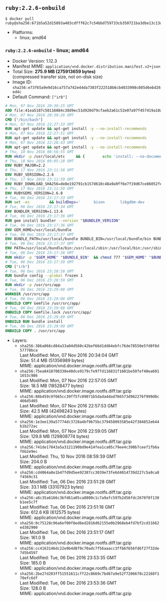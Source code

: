 ## `ruby:2.2.6-onbuild`

```console
$ docker pull ruby@sha256:671b5a52d15893a483cdfff62c7c54bbd759733cb350721ba3dbe13c13d838d4
```

-	Platforms:
	-	linux; amd64

### `ruby:2.2.6-onbuild` - linux; amd64

-	Docker Version: 1.12.3
-	Manifest MIME: `application/vnd.docker.distribution.manifest.v2+json`
-	Total Size: **275.9 MB (275913659 bytes)**  
	(compressed transfer size, not on-disk size)
-	Image ID: `sha256:e73f65a9e9d16ca757a742e44da7303f222518b6cb4033998c085d6ebd26ed4c`
-	Default Command: `["irb"]`

```dockerfile
# Mon, 07 Nov 2016 20:30:25 GMT
ADD file:41ea5187c50116884c38d9ec51d920d79cfaeb2a61c52e07a97f457419a10a4f in / 
# Mon, 07 Nov 2016 20:30:26 GMT
CMD ["/bin/bash"]
# Mon, 07 Nov 2016 22:27:33 GMT
RUN apt-get update && apt-get install -y --no-install-recommends 		ca-certificates 		curl 		wget 	&& rm -rf /var/lib/apt/lists/*
# Mon, 07 Nov 2016 22:27:51 GMT
RUN apt-get update && apt-get install -y --no-install-recommends 		bzr 		git 		mercurial 		openssh-client 		subversion 				procps 	&& rm -rf /var/lib/apt/lists/*
# Mon, 07 Nov 2016 22:28:43 GMT
RUN apt-get update && apt-get install -y --no-install-recommends 		autoconf 		automake 		bzip2 		file 		g++ 		gcc 		imagemagick 		libbz2-dev 		libc6-dev 		libcurl4-openssl-dev 		libdb-dev 		libevent-dev 		libffi-dev 		libgdbm-dev 		libgeoip-dev 		libglib2.0-dev 		libjpeg-dev 		libkrb5-dev 		liblzma-dev 		libmagickcore-dev 		libmagickwand-dev 		libmysqlclient-dev 		libncurses-dev 		libpng-dev 		libpq-dev 		libreadline-dev 		libsqlite3-dev 		libssl-dev 		libtool 		libwebp-dev 		libxml2-dev 		libxslt-dev 		libyaml-dev 		make 		patch 		xz-utils 		zlib1g-dev 	&& rm -rf /var/lib/apt/lists/*
# Thu, 10 Nov 2016 08:56:55 GMT
RUN mkdir -p /usr/local/etc 	&& { 		echo 'install: --no-document'; 		echo 'update: --no-document'; 	} >> /usr/local/etc/gemrc
# Thu, 10 Nov 2016 09:05:28 GMT
ENV RUBY_MAJOR=2.2
# Thu, 17 Nov 2016 23:11:58 GMT
ENV RUBY_VERSION=2.2.6
# Thu, 17 Nov 2016 23:11:59 GMT
ENV RUBY_DOWNLOAD_SHA256=de8e192791cb157d610c48a9a9ff6e7f19d67ce86052feae62b82e3682cc675f
# Thu, 17 Nov 2016 23:11:59 GMT
ENV RUBYGEMS_VERSION=2.6.8
# Tue, 06 Dec 2016 23:17:33 GMT
RUN set -ex 		&& buildDeps=' 		bison 		libgdbm-dev 		ruby 	' 	&& apt-get update 	&& apt-get install -y --no-install-recommends $buildDeps 	&& rm -rf /var/lib/apt/lists/* 		&& wget -O ruby.tar.gz "https://cache.ruby-lang.org/pub/ruby/${RUBY_MAJOR%-rc}/ruby-$RUBY_VERSION.tar.gz" 	&& echo "$RUBY_DOWNLOAD_SHA256 *ruby.tar.gz" | sha256sum -c - 		&& mkdir -p /usr/src/ruby 	&& tar -xzf ruby.tar.gz -C /usr/src/ruby --strip-components=1 	&& rm ruby.tar.gz 		&& cd /usr/src/ruby 		&& { 		echo '#define ENABLE_PATH_CHECK 0'; 		echo; 		cat file.c; 	} > file.c.new 	&& mv file.c.new file.c 		&& autoconf 	&& ./configure --disable-install-doc --enable-shared 	&& make -j"$(nproc)" 	&& make install 		&& apt-get purge -y --auto-remove $buildDeps 	&& cd / 	&& rm -r /usr/src/ruby 		&& gem update --system "$RUBYGEMS_VERSION"
# Tue, 06 Dec 2016 23:17:34 GMT
ENV BUNDLER_VERSION=1.13.6
# Tue, 06 Dec 2016 23:17:36 GMT
RUN gem install bundler --version "$BUNDLER_VERSION"
# Tue, 06 Dec 2016 23:17:36 GMT
ENV GEM_HOME=/usr/local/bundle
# Tue, 06 Dec 2016 23:17:37 GMT
ENV BUNDLE_PATH=/usr/local/bundle BUNDLE_BIN=/usr/local/bundle/bin BUNDLE_SILENCE_ROOT_WARNING=1 BUNDLE_APP_CONFIG=/usr/local/bundle
# Tue, 06 Dec 2016 23:17:37 GMT
ENV PATH=/usr/local/bundle/bin:/usr/local/sbin:/usr/local/bin:/usr/sbin:/usr/bin:/sbin:/bin
# Tue, 06 Dec 2016 23:17:38 GMT
RUN mkdir -p "$GEM_HOME" "$BUNDLE_BIN" 	&& chmod 777 "$GEM_HOME" "$BUNDLE_BIN"
# Tue, 06 Dec 2016 23:17:39 GMT
CMD ["irb"]
# Tue, 06 Dec 2016 23:28:58 GMT
RUN bundle config --global frozen 1
# Tue, 06 Dec 2016 23:28:59 GMT
RUN mkdir -p /usr/src/app
# Tue, 06 Dec 2016 23:29:08 GMT
WORKDIR /usr/src/app
# Tue, 06 Dec 2016 23:29:08 GMT
ONBUILD COPY Gemfile /usr/src/app/
# Tue, 06 Dec 2016 23:29:08 GMT
ONBUILD COPY Gemfile.lock /usr/src/app/
# Tue, 06 Dec 2016 23:29:09 GMT
ONBUILD RUN bundle install
# Tue, 06 Dec 2016 23:29:09 GMT
ONBUILD COPY . /usr/src/app
```

-	Layers:
	-	`sha256:386a066cd84a33a04d560c42bef66d1dd64ebfc76de78550e5fd0f8d57778bca`  
		Last Modified: Mon, 07 Nov 2016 20:34:04 GMT  
		Size: 51.4 MB (51356989 bytes)  
		MIME: application/vnd.docker.image.rootfs.diff.tar.gzip
	-	`sha256:75ea8418708338e40dce9179cfe97fd116831f1601be50fef48ea6011653c986`  
		Last Modified: Mon, 07 Nov 2016 22:57:05 GMT  
		Size: 18.5 MB (18528477 bytes)  
		MIME: application/vnd.docker.image.rootfs.diff.tar.gzip
	-	`sha256:88b459c9f665cc39ff5fc09071b5dada4dad766573d962276f999d0c466d5405`  
		Last Modified: Mon, 07 Nov 2016 22:57:53 GMT  
		Size: 42.5 MB (42498243 bytes)  
		MIME: application/vnd.docker.image.rootfs.diff.tar.gzip
	-	`sha256:1e3ee139a57774dc3728a4bf9675bc379458093585e42f384852e644b1b272ac`  
		Last Modified: Mon, 07 Nov 2016 22:59:05 GMT  
		Size: 129.8 MB (129808774 bytes)  
		MIME: application/vnd.docker.image.rootfs.diff.tar.gzip
	-	`sha256:741de17843a5a3121190bd9e414fea1ca05c79ee4c390b7ceef1fb6af6b2e9ec`  
		Last Modified: Thu, 10 Nov 2016 08:59:39 GMT  
		Size: 204.0 B  
		MIME: application/vnd.docker.image.rootfs.diff.tar.gzip
	-	`sha256:cd4064a8e1b47fd9d5ee92387cc3039e73fe6d4014739d227c5a9ca8f4569c31`  
		Last Modified: Tue, 06 Dec 2016 23:51:28 GMT  
		Size: 33.1 MB (33107923 bytes)  
		MIME: application/vnd.docker.image.rootfs.diff.tar.gzip
	-	`sha256:a8c35a6166c3bfd61a05ca8800c1c7a9afc597b2d56fdc2670f8f130b1ee5c7f`  
		Last Modified: Tue, 06 Dec 2016 23:51:18 GMT  
		Size: 612.6 KB (612575 bytes)  
		MIME: application/vnd.docker.image.rootfs.diff.tar.gzip
	-	`sha256:0c75128c96a6ef00f8ed6ed2816d62155e0b2968eb4fd7bf2cd31662ed382900`  
		Last Modified: Tue, 06 Dec 2016 23:51:17 GMT  
		Size: 161.0 B  
		MIME: application/vnd.docker.image.rootfs.diff.tar.gzip
	-	`sha256:cc4163146dc22e9b4d8f9c70adc7f56aaacc3ffb6f656fd6f27f32de7d5b4597`  
		Last Modified: Tue, 06 Dec 2016 23:53:35 GMT  
		Size: 185.0 B  
		MIME: application/vnd.docker.image.rootfs.diff.tar.gzip
	-	`sha256:2be27d203ff51551611cff22c8669c7bd67a9e52f7206678c22168f170efc6df`  
		Last Modified: Tue, 06 Dec 2016 23:53:36 GMT  
		Size: 128.0 B  
		MIME: application/vnd.docker.image.rootfs.diff.tar.gzip
